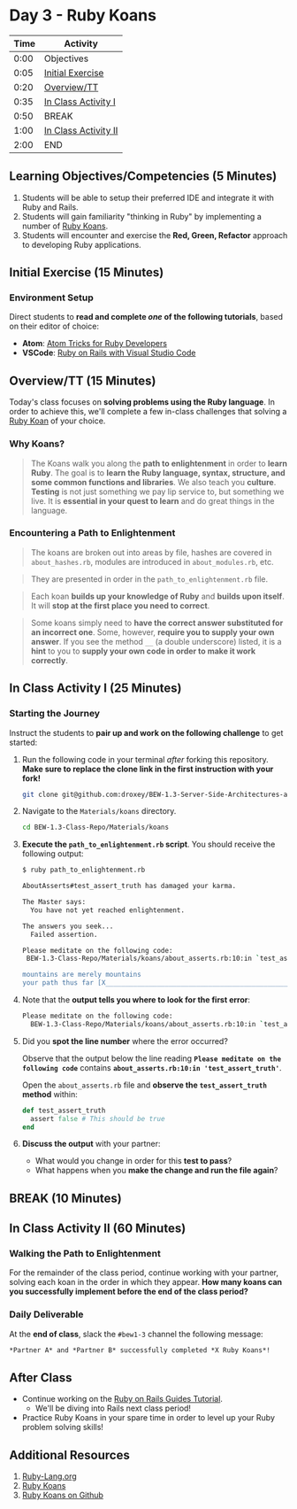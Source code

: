 # Day 3 - Ruby Koans

| Time | Activity                              |
| ---- | ------------------------------------- |
| 0:00 | Objectives                            |
| 0:05 | [Initial Exercise](#environment-setup) |
| 0:20 | [Overview/TT](#why-koans)             |
| 0:35 | [In Class Activity I](#Starting-the-Journey) |
| 0:50 | BREAK                                 |
| 1:00 | [In Class Activity II](#walking-the-path-to-enlightenment) |
| 2:00 | END                                   |

## Learning Objectives/Competencies (5 Minutes)

1. Students will be able to setup their preferred IDE and integrate it with Ruby and Rails.
1. Students will gain familiarity "thinking in Ruby" by implementing a number of [Ruby Koans](http://rubykoans.com/).
1. Students will encounter and exercise the **Red, Green, Refactor** approach to developing Ruby applications.

## Initial Exercise (15 Minutes)

### Environment Setup

Direct students to **read and complete _one_ of the following tutorials**, based on their editor of choice:

- **Atom**: [Atom Tricks for Ruby Developers](https://www.rubyguides.com/2017/11/atom-tricks-for-ruby-developers/)
- **VSCode**: [Ruby on Rails with Visual Studio Code](https://medium.com/@PaulWritesCode/ruby-on-rails-with-visual-studio-code-bc5681a2c098)

## Overview/TT (15 Minutes)

Today's class focuses on **solving problems using the Ruby language**. In order to achieve this, we'll complete a few in-class challenges that solving a [Ruby Koan](http://rubykoans.com) of your choice.

### Why Koans?

> The Koans walk you along the **path to enlightenment** in order to **learn Ruby**. The goal is to **learn the Ruby language, syntax, structure, and some common functions and libraries**. We also teach you **culture**. **Testing** is not just something we pay lip service to, but something we live. It is **essential in your quest to learn** and do great things in the language.

### Encountering a Path to Enlightenment

> The koans are broken out into areas by file, hashes are covered in `about_hashes.rb`, modules are introduced in `about_modules.rb`, etc.

> They are presented in order in the `path_to_enlightenment.rb` file.

> Each koan **builds up your knowledge of Ruby** and **builds upon itself**. It will **stop at the first place you need to correct**.

> Some koans simply need to **have the correct answer substituted for an incorrect one**. Some, however, **require you to supply your own answer**. If you see the method `__` (a double underscore) listed, it is a **hint** to you to **supply your own code in order to make it work correctly**.

## In Class Activity I (25 Minutes)

### Starting the Journey

Instruct the students to **pair up and work on the following challenge** to get started:

1. Run the following code in your terminal _after_ forking this repository. **Make sure to replace the clone link in the first instruction with your fork!**

    ```bash
    git clone git@github.com:droxey/BEW-1.3-Server-Side-Architectures-and-Frameworks.git BEW-1.3-Class-Repo
    ```

1. Navigate to the `Materials/koans` directory.

    ```bash
    cd BEW-1.3-Class-Repo/Materials/koans
    ```

1. **Execute the `path_to_enlightenment.rb` script**. You should receive the following output:

    ```bash
    $ ruby path_to_enlightenment.rb

    AboutAsserts#test_assert_truth has damaged your karma.

    The Master says:
      You have not yet reached enlightenment.

    The answers you seek...
      Failed assertion.

    Please meditate on the following code:
     BEW-1.3-Class-Repo/Materials/koans/about_asserts.rb:10:in `test_assert_truth'

    mountains are merely mountains
    your path thus far [X_________________________________________________] 0/282
    ```

1. Note that the **output tells you where to look for the first error**:

    ```bash
    Please meditate on the following code:
      BEW-1.3-Class-Repo/Materials/koans/about_asserts.rb:10:in `test_assert_truth'
    ```

1. Did you **spot the line number** where the error occurred?

    Observe that the output below the line reading **`Please meditate on the following code`** contains **`about_asserts.rb:10:in 'test_assert_truth'`**.

    Open the `about_asserts.rb` file and **observe the `test_assert_truth` method** within:

    ```ruby
    def test_assert_truth
      assert false # This should be true
    end
    ```

1. **Discuss the output** with your partner:

    - What would you change in order for this **test to pass**?
    - What happens when you **make the change and run the file again**?

## BREAK (10 Minutes)

## In Class Activity II (60 Minutes)

### Walking the Path to Enlightenment

For the remainder of the class period, continue working with your partner, solving each koan in the order in which they appear. **How many koans can you successfully implement before the end of the class period?**

### Daily Deliverable

At the **end of class**, slack the `#bew1-3` channel the following message:

```markdown
*Partner A* and *Partner B* successfully completed *X Ruby Koans*!
```

## After Class

- Continue working on the [Ruby on Rails Guides Tutorial](https://guides.rubyonrails.org/getting_started.html).
  - We'll be diving into Rails next class period!
- Practice Ruby Koans in your spare time in order to level up your Ruby problem solving skills!

## Additional Resources

1. [Ruby-Lang.org](https://www.ruby-lang.org/en/)
1. [Ruby Koans](http://rubykoans.com/)
1. [Ruby Koans on Github](https://github.com/edgecase/ruby_koans)
